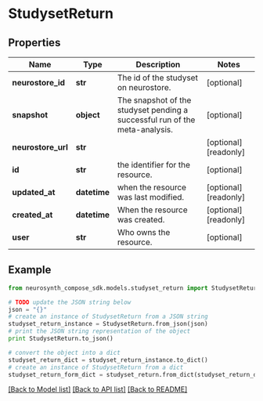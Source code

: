 # StudysetReturn


## Properties
Name | Type | Description | Notes
------------ | ------------- | ------------- | -------------
**neurostore_id** | **str** | The id of the studyset on neurostore. | [optional] 
**snapshot** | **object** | The snapshot of the studyset pending a successful run of the meta-analysis. | [optional] 
**neurostore_url** | **str** |  | [optional] [readonly] 
**id** | **str** | the identifier for the resource. | [optional] 
**updated_at** | **datetime** | when the resource was last modified. | [optional] [readonly] 
**created_at** | **datetime** | When the resource was created. | [optional] [readonly] 
**user** | **str** | Who owns the resource. | [optional] 

## Example

```python
from neurosynth_compose_sdk.models.studyset_return import StudysetReturn

# TODO update the JSON string below
json = "{}"
# create an instance of StudysetReturn from a JSON string
studyset_return_instance = StudysetReturn.from_json(json)
# print the JSON string representation of the object
print StudysetReturn.to_json()

# convert the object into a dict
studyset_return_dict = studyset_return_instance.to_dict()
# create an instance of StudysetReturn from a dict
studyset_return_form_dict = studyset_return.from_dict(studyset_return_dict)
```
[[Back to Model list]](../README.md#documentation-for-models) [[Back to API list]](../README.md#documentation-for-api-endpoints) [[Back to README]](../README.md)


